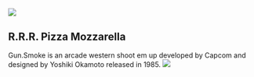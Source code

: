 
# ![](https://vignette3.wikia.nocookie.net/capcomdatabase/images/6/66/GunLogo.png/revision/latest/scale-to-width-down/325?cb=20100618060340)  
## R.R.R. Pizza Mozzarella

Gun.Smoke is an arcade western shoot em up developed by Capcom and designed by Yoshiki Okamoto released in 1985.
![](http://img2.game-oldies.com/sites/default/files/packshots/coin-op-arcade/gunsmoke.png)
